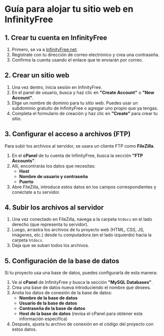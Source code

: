 # Guía para alojar tu sitio web en InfinityFree

## 1. Crear tu cuenta en InfinityFree

1. Primero, se va a [InfinityFree.net](https://www.infinityfree.net/).
2. Regístrate con tu dirección de correo electrónico y crea una contraseña.
3. Confirma la cuenta usando el enlace que te enviarán por correo.

## 2. Crear un sitio web

1. Una vez dentro, inicia sesión en InfinityFree.
2. En el panel de usuario, busca y haz clic en **"Create Account"** o **"New Account"**.
3. Elige un nombre de dominio para tu sitio web. Puedes usar un subdominio gratuito de InfinityFree o agregar uno propio que ya tengas.
4. Completa el formulario de creación y haz clic en **"Create"** para crear tu sitio.

## 3. Configurar el acceso a archivos (FTP)

Para subir los archivos al servidor, se usara un cliente FTP como **FileZilla**.

1. En el **cPanel** de tu cuenta de InfinityFree, busca la sección **"FTP Accounts"**.
2. Allí, encontrarás los datos que necesitas:
   - **Host**
   - **Nombre de usuario y contraseña**
   - **Puerto**
3. Abre FileZilla, introduce estos datos en los campos correspondientes y conéctate a tu servidor.

## 4. Subir los archivos al servidor

1. Una vez conectado en FileZilla, navega a la carpeta `htdocs` en el lado derecho (que representa tu servidor).
2. Luego, arrastra los archivos de tu proyecto web (HTML, CSS, JS, imágenes, etc.) desde tu computadora (en el lado izquierdo) hacia la carpeta `htdocs`.
3. Deja que se suban todos los archivos.

## 5. Configuración de la base de datos

Si tu proyecto usa una base de datos, puedes configurarla de esta manera:

1. Ve al **cPanel** de InfinityFree y busca la sección **"MySQL Databases"**.
2. Crea una base de datos nueva introduciendo el nombre que desees.
3. Anota los datos de conexión de la base de datos:
   - **Nombre de la base de datos**
   - **Usuario de la base de datos**
   - **Contraseña de la base de datos**
   - **Host de la base de datos** (revisa el cPanel para obtener esta información específica)
4. Después, ajusta tu archivo de conexión en el código del proyecto con estos datos.
